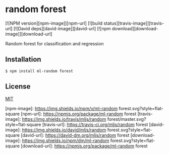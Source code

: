# random forest

  [![NPM version][npm-image]][npm-url]
  [![build status][travis-image]][travis-url]
  [![David deps][david-image]][david-url]
  [![npm download][download-image]][download-url]
  
Random forest for classification and regression

## Installation

```
$ npm install ml-random forest
```

## License

[MIT](./LICENSE)

[npm-image]: https://img.shields.io/npm/v/ml-random forest.svg?style=flat-square
[npm-url]: https://npmjs.org/package/ml-random forest
[travis-image]: https://img.shields.io/travis/mljs/random forest/master.svg?style=flat-square
[travis-url]: https://travis-ci.org/mljs/random forest
[david-image]: https://img.shields.io/david/mljs/random forest.svg?style=flat-square
[david-url]: https://david-dm.org/mljs/random forest
[download-image]: https://img.shields.io/npm/dm/ml-random forest.svg?style=flat-square
[download-url]: https://npmjs.org/package/ml-random forest
